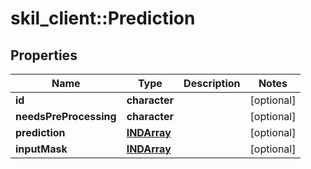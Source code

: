 # skil_client::Prediction

## Properties
Name | Type | Description | Notes
------------ | ------------- | ------------- | -------------
**id** | **character** |  | [optional] 
**needsPreProcessing** | **character** |  | [optional] 
**prediction** | [**INDArray**](INDArray.md) |  | [optional] 
**inputMask** | [**INDArray**](INDArray.md) |  | [optional] 


